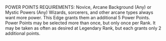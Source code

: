 POWER POINTS
REQUIREMENTS: Novice, Arcane Background (Any) or Mystic Powers (Any)
Wizards, sorcerers, and other arcane types always want more power. This Edge grants them an additional 5 Power Points.
Power Points may be selected more than once, but only once per Rank. It may be taken as often as desired at Legendary Rank, but each grants only 2 additional points.